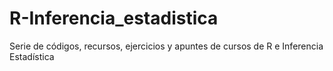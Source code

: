 # R-Inferencia_estadistica
Serie de códigos, recursos, ejercicios y apuntes de cursos de R e Inferencia Estadística
